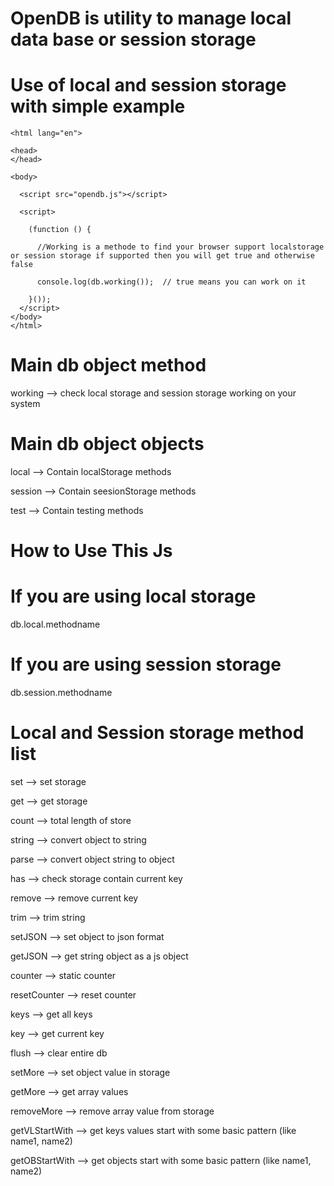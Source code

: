 # OpenDB is utility to manage local data base or session storage 

# Use of local and session storage with simple example 

<!DOCTYPE html>

    <html lang="en">

    <head>
    </head>

    <body>

      <script src="opendb.js"></script>

      <script>

        (function () {

          //Working is a methode to find your browser support localstorage or session storage if supported then you will get true and otherwise false
    
          console.log(db.working());  // true means you can work on it

        }());
      </script>
    </body>
    </html>




# Main db object method
working --> check local storage and session storage working on your system


# Main db object objects

local --> Contain localStorage methods

session --> Contain seesionStorage methods

test --> Contain testing methods  



How to Use This Js
===================

# If you are using local storage

db.local.methodname

# If you are using session storage

db.session.methodname 


Local and Session storage method list
====================================

set --> set storage

get --> get storage

count --> total length of store

string --> convert object to string

parse --> convert object string to object

has --> check storage contain current key

remove --> remove current key

trim --> trim string

setJSON --> set object to json format

getJSON --> get string object as a js object

counter --> static counter

resetCounter --> reset counter

keys --> get all keys

key --> get current key

flush --> clear entire db

setMore --> set object value in storage

getMore --> get array values

removeMore --> remove array value from storage 

getVLStartWith --> get keys values start with some basic pattern (like name1, name2)

getOBStartWith --> get objects start with some basic pattern (like name1, name2)
